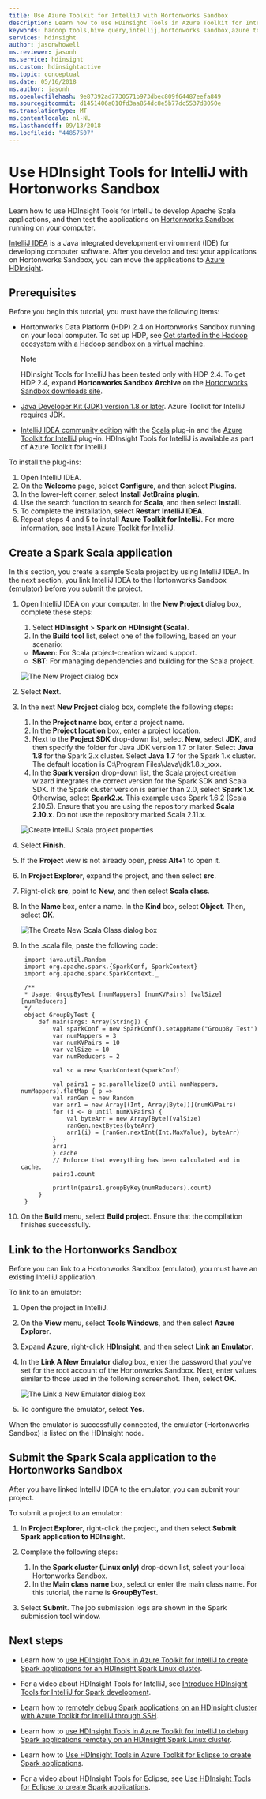 ```yaml
---
title: Use Azure Toolkit for IntelliJ with Hortonworks Sandbox
description: Learn how to use HDInsight Tools in Azure Toolkit for IntelliJ with Hortonworks Sandbox.
keywords: hadoop tools,hive query,intellij,hortonworks sandbox,azure toolkit for intellij
services: hdinsight
author: jasonwhowell
ms.reviewer: jasonh
ms.service: hdinsight
ms.custom: hdinsightactive
ms.topic: conceptual
ms.date: 05/16/2018
ms.author: jasonh
ms.openlocfilehash: 9e87392ad7730571b973dbec809f64487eefa849
ms.sourcegitcommit: d1451406a010fd3aa854dc8e5b77dc5537d8050e
ms.translationtype: MT
ms.contentlocale: nl-NL
ms.lasthandoff: 09/13/2018
ms.locfileid: "44857507"
---
```

# <a name="use-hdinsight-tools-for-intellij-with-hortonworks-sandbox"></a>Use HDInsight Tools for IntelliJ with Hortonworks Sandbox

Learn how to use HDInsight Tools for IntelliJ to develop Apache Scala applications, and then test the applications on [Hortonworks Sandbox](http://hortonworks.com/products/sandbox/) running on your computer. 

[IntelliJ IDEA](https://www.jetbrains.com/idea/) is a Java integrated development environment (IDE) for developing computer software. After you develop and test your applications on Hortonworks Sandbox, you can move the applications to [Azure HDInsight](apache-hadoop-introduction.md).

## <a name="prerequisites"></a>Prerequisites

Before you begin this tutorial, you must have the following items:

- Hortonworks Data Platform (HDP) 2.4 on Hortonworks Sandbox running on your local computer. To set up HDP, see [Get started in the Hadoop ecosystem with a Hadoop sandbox on a virtual machine](apache-hadoop-emulator-get-started.md). 
    > [!NOTE]
    > HDInsight Tools for IntelliJ has been tested only with HDP 2.4. To get HDP 2.4, expand **Hortonworks Sandbox Archive** on the [Hortonworks Sandbox downloads site](http://hortonworks.com/downloads/#sandbox).

- [Java Developer Kit (JDK) version 1.8 or later](http://www.oracle.com/technetwork/java/javase/downloads/jdk8-downloads-2133151.html). Azure Toolkit for IntelliJ requires JDK.

- [IntelliJ IDEA community edition](https://www.jetbrains.com/idea/download) with the [Scala](https://plugins.jetbrains.com/idea/plugin/1347-scala) plug-in and the [Azure Toolkit for IntelliJ](https://docs.microsoft.com/java/azure/intellij/azure-toolkit-for-intellij) plug-in. HDInsight Tools for IntelliJ is available as part of Azure Toolkit for IntelliJ. 

To install the plug-ins:

  1. Open IntelliJ IDEA.
  2. On the **Welcome** page, select **Configure**, and then select **Plugins**.
  3. In the lower-left corner, select **Install JetBrains plugin**.
  4. Use the search function to search for **Scala**, and then select **Install**.
  5. To complete the installation, select **Restart IntelliJ IDEA**.
  6. Repeat steps 4 and 5 to install **Azure Toolkit for IntelliJ**. For more information, see [Install Azure Toolkit for IntelliJ](https://docs.microsoft.com/azure/azure-toolkit-for-intellij-installation).

## <a name="create-a-spark-scala-application"></a>Create a Spark Scala application

In this section, you create a sample Scala project by using IntelliJ IDEA. In the next section, you link IntelliJ IDEA to the Hortonworks Sandbox (emulator) before you submit the project.

1. Open IntelliJ IDEA on your computer. In the **New Project** dialog box, complete these steps:

   1. Select **HDInsight** > **Spark on HDInsight (Scala)**.
   2. In the **Build tool** list, select one of the following, based on your scenario:

    * **Maven**: For Scala project-creation wizard support.
    * **SBT**: For managing dependencies and building for the Scala project.

   ![The New Project dialog box](./media/hdinsight-tools-for-intellij-with-hortonworks-sandbox/intellij-create-scala-project.png)

2. Select **Next**.
3. In the next **New Project** dialog box, complete the following steps:

    1. In the **Project name** box, enter a project name.
    2. In the **Project location** box, enter a project location.
    3. Next to the **Project SDK** drop-down list, select **New**, select **JDK**, and then specify the folder for Java JDK version 1.7 or later. Select **Java 1.8** for the Spark 2.x cluster. Select **Java 1.7** for the Spark 1.x cluster. The default location is C:\Program Files\Java\jdk1.8.x_xxx.
    4. In the **Spark version** drop-down list, the Scala project creation wizard integrates the correct version for the Spark SDK and Scala SDK. If the Spark cluster version is earlier than 2.0, select **Spark 1.x**. Otherwise, select **Spark2.x**. This example uses Spark 1.6.2 (Scala 2.10.5). Ensure that you are using the repository marked **Scala 2.10.x**. Do not use the repository marked Scala 2.11.x.
    
    ![Create IntelliJ Scala project properties](./media/hdinsight-tools-for-intellij-with-hortonworks-sandbox/intellij-create-scala-project-properties.png)


4. Select **Finish**.
5. If the **Project** view is not already open, press **Alt+1** to open it.
6. In **Project Explorer**, expand the project, and then select **src**.
7. Right-click **src**, point to **New**, and then select **Scala class**.
8. In the **Name** box, enter a name. In the **Kind** box, select **Object**. Then, select **OK**.

    ![The Create New Scala Class dialog box](./media/hdinsight-tools-for-intellij-with-hortonworks-sandbox/intellij-create-new-scala-class.png)

9. In the .scala file, paste the following code:

        import java.util.Random
        import org.apache.spark.{SparkConf, SparkContext}
        import org.apache.spark.SparkContext._

        /**
        * Usage: GroupByTest [numMappers] [numKVPairs] [valSize] [numReducers]
        */
        object GroupByTest {
            def main(args: Array[String]) {
                val sparkConf = new SparkConf().setAppName("GroupBy Test")
                var numMappers = 3
                var numKVPairs = 10
                var valSize = 10
                var numReducers = 2

                val sc = new SparkContext(sparkConf)

                val pairs1 = sc.parallelize(0 until numMappers, numMappers).flatMap { p =>
                val ranGen = new Random
                var arr1 = new Array[(Int, Array[Byte])](numKVPairs)
                for (i <- 0 until numKVPairs) {
                    val byteArr = new Array[Byte](valSize)
                    ranGen.nextBytes(byteArr)
                    arr1(i) = (ranGen.nextInt(Int.MaxValue), byteArr)
                }
                arr1
                }.cache
                // Enforce that everything has been calculated and in cache.
                pairs1.count

                println(pairs1.groupByKey(numReducers).count)
            }
        }

10. On the **Build** menu, select **Build project**. Ensure that the compilation finishes successfully.


## <a name="link-to-the-hortonworks-sandbox"></a>Link to the Hortonworks Sandbox

Before you can link to a Hortonworks Sandbox (emulator), you must have an existing IntelliJ application.

To link to an emulator:

1. Open the project in IntelliJ.
2. On the **View** menu, select **Tools Windows**, and then select **Azure Explorer**.
3. Expand **Azure**, right-click **HDInsight**, and then select **Link an Emulator**.
4. In the **Link A New Emulator** dialog box, enter the password that you've set for the root account of the Hortonworks Sandbox. Next, enter values similar to those used in the following screenshot. Then, select **OK**. 

   ![The Link a New Emulator dialog box](./media/hdinsight-tools-for-intellij-with-hortonworks-sandbox/intellij-link-an-emulator.png)

5. To configure the emulator, select **Yes**.

When the emulator is successfully connected, the emulator (Hortonworks Sandbox) is listed on the HDInsight node.

## <a name="submit-the-spark-scala-application-to-the-hortonworks-sandbox"></a>Submit the Spark Scala application to the Hortonworks Sandbox

After you have linked IntelliJ IDEA to the emulator, you can submit your project.

To submit a project to an emulator:

1. In **Project Explorer**, right-click the project, and then select **Submit Spark application to HDInsight**.
2. Complete the following steps:

    1. In the **Spark cluster (Linux only)** drop-down list, select your local Hortonworks Sandbox.
    2. In the **Main class name** box, select or enter the main class name. For this tutorial, the name is **GroupByTest**.

3. Select **Submit**. The job submission logs are shown in the Spark submission tool window.

## <a name="next-steps"></a>Next steps

- Learn how to [use HDInsight Tools in Azure Toolkit for IntelliJ to create Spark applications for an HDInsight Spark Linux cluster](../spark/apache-spark-intellij-tool-plugin.md).

- For a video about HDInsight Tools for IntelliJ, see [Introduce HDInsight Tools for IntelliJ for Spark development](https://www.youtube.com/watch?v=YTZzYVgut6c).

- Learn how to [remotely debug Spark applications on an HDInsight cluster with Azure Toolkit for IntelliJ through SSH](../spark/apache-spark-intellij-tool-debug-remotely-through-ssh.md).

- Learn how to [use HDInsight Tools in Azure Toolkit for IntelliJ to debug Spark applications remotely on an HDInsight Spark Linux cluster](../spark/apache-spark-intellij-tool-plugin-debug-jobs-remotely.md).

- Learn how to [Use HDInsight Tools in Azure Toolkit for Eclipse to create Spark applications](../spark/apache-spark-eclipse-tool-plugin.md).

- For a video about HDInsight Tools for Eclipse, see [Use HDInsight Tools for Eclipse to create Spark applications](https://mix.office.com/watch/1rau2mopb6fha).
